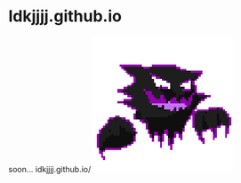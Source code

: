 # Idkjjjj.github.io
soon...
idkjjjj.github.io/
![](https://github.com/Idkjjjj/Idkjjjj.github.io/blob/main/spin-haunter.gif)

